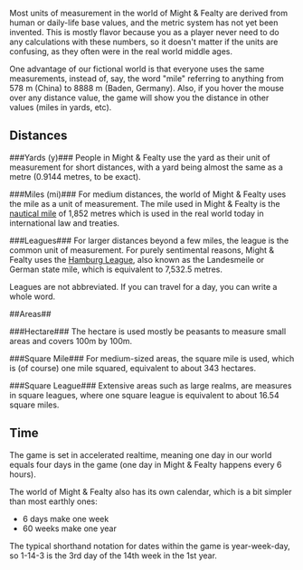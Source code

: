 Most units of measurement in the world of Might & Fealty are derived from human or daily-life base values, and the metric system has not yet been invented. This is mostly flavor because you as a player never need to do any calculations with these numbers, so it doesn't matter if the units are confusing, as they often were in the real world middle ages.

One advantage of our fictional world is that everyone uses the same measurements, instead of, say, the word "mile" referring to anything from 578 m (China) to 8888 m (Baden, Germany). Also, if you hover the mouse over any distance value, the game will show you the distance in other values (miles in yards, etc).


Distances
---------

###Yards (y)###
People in Might & Fealty use the yard as their unit of measurement for short distances, with a yard being almost the same as a metre (0.9144 metres, to be exact).

###Miles (mi)###
For medium distances, the world of Might & Fealty uses the mile as a unit of measurement. The mile used in Might & Fealty is the [nautical mile](https://en.wikipedia.org/wiki/Nautical_mile) of 1,852 metres which is used in the real world today in international law and treaties.

###Leagues###
For larger distances beyond a few miles, the league is the common unit of measurement. For purely sentimental reasons, Might & Fealty uses the [Hamburg League](https://en.wikipedia.org/wiki/League_%28unit%29), also known as the Landesmeile or German state mile, which is equivalent to 7,532.5 metres.

Leagues are not abbreviated. If you can travel for a day, you can write a whole word.


##Areas##

###Hectare###
The hectare is used mostly be peasants to measure small areas and covers 100m by 100m.

###Square Mile###
For medium-sized areas, the square mile is used, which is (of course) one mile squared, equivalent to about 343 hectares.

###Square League###
Extensive areas such as large realms, are measures in square leagues, where one square league is equivalent to about 16.54 square miles.



Time
----
The game is set in accelerated realtime, meaning one day in our world equals four days in the game (one day in Might & Fealty happens every 6 hours).

The world of Might & Fealty also has its own calendar, which is a bit simpler than most earthly ones:

* 6 days make one week
* 60 weeks make one year

The typical shorthand notation for dates within the game is year-week-day, so 1-14-3 is the 3rd day of the 14th week in the 1st year.
